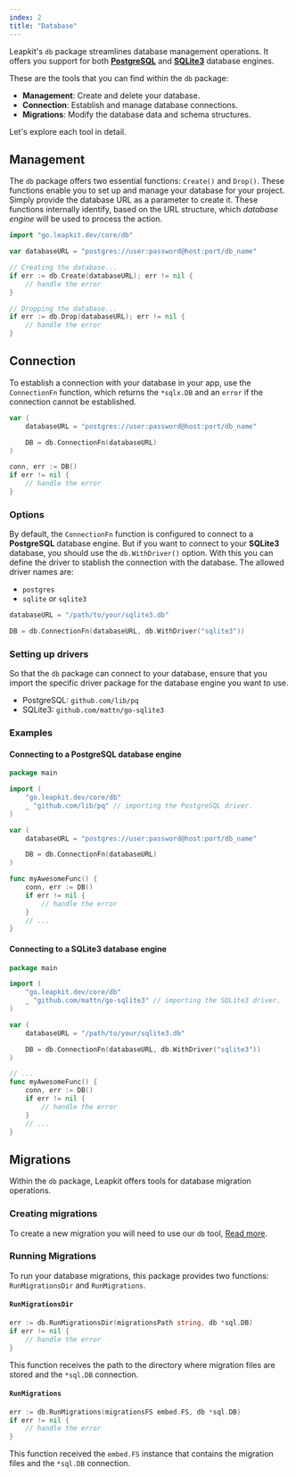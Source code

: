 ```yaml
---
index: 2
title: "Database"
---
```


Leapkit's `db` package streamlines database management operations. It offers you support for both [**PostgreSQL**](https://www.postgresql.org/) and [**SQLite3**](https://www.sqlite.org/) database engines.

These are the tools that you can find within the `db` package:

- **Management**: Create and delete your database.
- **Connection**: Establish and manage database connections.
- **Migrations**: Modify the database data and schema structures.

Let's explore each tool in detail.

## Management

The `db` package offers two essential functions: `Create()` and `Drop()`. These functions enable you to set up and manage your database for your project. Simply provide the database URL as a parameter to create it. These functions internally identify, based on the URL structure, which *database engine* will be used to process the action.

```go
import "go.leapkit.dev/core/db"

var databaseURL = "postgres://user:password@host:port/db_name"

// Creating the database...
if err := db.Create(databaseURL); err != nil {
    // handle the error
}

// Dropping the database...
if err := db.Drop(databaseURL); err != nil {
    // handle the error
}
```

## Connection

To establish a connection with your database in your app, use the `ConnectionFn` function, which returns the `*sqlx.DB` and an `error` if the connection cannot be established.

```go
var (
    databaseURL = "postgres://user:password@host:port/db_name"

    DB = db.ConnectionFn(databaseURL)
)

conn, err := DB()
if err != nil {
    // handle the error
}
```

### Options

By default, the `ConnectionFn` function is configured to connect to a **PostgreSQL** database engine. But if you want to connect to your **SQLite3** database, you should use the `db.WithDriver()` option. With this you can define the driver to stablish the connection with the database. The allowed driver names are:

- `postgres`
- `sqlite` or `sqlite3`

```go
databaseURL = "/path/to/your/sqlite3.db"

DB = db.ConnectionFn(databaseURL, db.WithDriver("sqlite3"))
```

### Setting up drivers

So that the `db` package can connect to your database, ensure that you import the specific driver package for the database engine you want to use.

- PostgreSQL: `github.com/lib/pq`
- SQLite3: `github.com/mattn/go-sqlite3`

### Examples

#### Connecting to a PostgreSQL database engine

```go
package main

import (
    "go.leapkit.dev/core/db"
    _ "github.com/lib/pq" // importing the PostgreSQL driver.
)

var (
    databaseURL = "postgres://user:password@host:port/db_name"

    DB = db.ConnectionFn(databaseURL)
)

func myAwesomeFunc() {
    conn, err := DB()
    if err != nil {
        // handle the error
    }
    // ...
}
```

#### Connecting to a SQLite3 database engine

```go
package main

import (
    "go.leapkit.dev/core/db"
    _ "github.com/mattn/go-sqlite3" // importing the SQLite3 driver.
)

var (
    databaseURL = "/path/to/your/sqlite3.db"

    DB = db.ConnectionFn(databaseURL, db.WithDriver("sqlite3"))
)

// ...
func myAwesomeFunc() {
    conn, err := DB()
    if err != nil {
        // handle the error
    }
    // ...
}
```
## Migrations

Within the `db` package, Leapkit offers tools for database migration operations.

### Creating migrations

To create a new migration you will need to use our `db` tool, [Read more](#).


### Running Migrations

To run your database migrations, this package provides two functions: `RunMigrationsDir` and `RunMigrations`.

#### `RunMigrationsDir`

```go
err := db.RunMigrationsDir(migrationsPath string, db *sql.DB)
if err != nil {
    // handle the error
}
```

This function receives the path to the directory where migration files are stored and the `*sql.DB` connection.

#### `RunMigrations`

```go
err := db.RunMigrations(migrationsFS embed.FS, db *sql.DB)
if err != nil {
    // handle the error
}
```

This function received the `embed.FS` instance that contains the migration files and the `*sql.DB` connection.